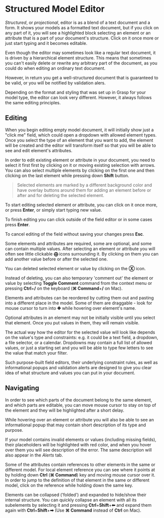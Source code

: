 # Structured Model Editor

*Structured*, or *projectional*, editor is as a blend of a text document and a form. It shows your models as a formatted text document, but if you click on any part of it, you will see a highlighted block selecting an element or an attribute that is a part of your document's structure. Click on it once more or just start typing and it becomes editable.

Even though the editor may sometimes look like a regular text document, it is driven by a hierarchical element structure. This means that sometimes you can't easily delete or rewrite any arbitrary part of the document, as you could do when editing an ordinary text document.

However, in return you get a well-structured document that is guaranteed to be valid, or you will be notified by validation alers.

Depending on the format and styling that was set up in Grasp for your model type, the editor can look very different. However, it always follows the same editing principles.

## Editing

When you begin editing empty model document, it will initially show just a "click me" field, which could open a dropdown with allowed element types. Once you select the type of an element that you want to add, the element will be created and the editor will transform itself so that you will be able to see and edit element's attributes.


In order to edit existing element or attribute in your document, you need to select it first first by clicking on it or moving existing selection with arrows. You can also select multiple elements by clicking on the first one and then clicking on the last element while pressing  down **Shift** button.

> Selected elements are marked by a different background color and have overlay buttons around them for adding an element before or after and for deleting the selected element.

To start editing selected element or attribute, you can click on it once more, or press **Enter**, or simply start typing new value.

To finish editing you can click outside of the field editor or in some cases press **Enter**.

To cancel editing of the field without saving your changes press **Esc**.

Some elements and attributes are required, some are optional, and some can contain multiple values. After selecting an element or attribute you will often see little clickable **&#10753;** icons surrounding it. By clicking on them you can add another value before or after the selected one.

You can  deleted selected element or value by clicking on the **&#9421;** icon.

Instead of deleting, you can also temporary 'comment out' the element or value by selecting **Toggle Comment** command from the context menu or pressing **Ctrl**+**/** on the keyboard (**&#8984; Command**+**/** on Mac).

Elements and attributes can be reordered by cutting them out and pasting into a different place in the model. Some of them are draggable - look for mouse cursor to turn into **&#10021;** while hovering over element's name.

Optional attributes in an element may not be initially visible until you select that element. Once you put values in them, they will remain visible.

The actual way how the editor for the selected value will look like depends on the value's type and constraints: e.g. it could be a text field, a dropdown, a file selector, or a calendar. Dropdowns may contain a full list of allowed values, or just a starting set and you will be able to type few letters to see the value that match your filter.

Such purpose-built field editors, their underlying constraint rules, as well as informational popups and validation alerts are designed to give you clear idea of what structure and values you can put in your document.

## Navigating

In order to see which parts of the document belong to the same element, and which parts are editable, you can move mouse cursor to stay on top of the element and they will be highlighted after a short delay.

While hovering over an element or attribute you will also be able to see an informational popup that may contain short description of its type and purpose.

If your model contains invalid elements or values (including missing fields), their placeholders will be highlighted with red color, and when you hover over them you will see description of the error. The same description will also appear in the *Alerts* tab.

Some of the attributes contain references to other elements in the same or different model. For local element reference you can see where it points at by holding down **Ctrl** (**&#8984; Command**) key and moving mouse cursor over it. In order to jump to the definition of that element in the same or different model, click on the reference while holding down the same key.

Elements can be collapsed ('folded') and expanded to hide/show their internal structure. You can quickly collapse an element with all its subelements by selecting it and pressing **Ctrl**+**Shift**+**&#11013;** and expand them again with **Ctrl**+**Shift**+**&#10145;** (Use **&#8984; Command** instead of **Ctrl** on Mac).




